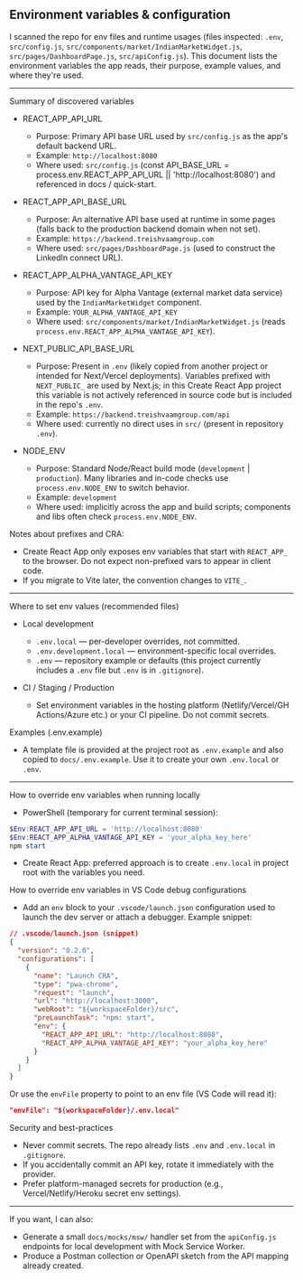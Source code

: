 ## Environment variables & configuration

I scanned the repo for env files and runtime usages (files inspected: `.env`, `src/config.js`, `src/components/market/IndianMarketWidget.js`, `src/pages/DashboardPage.js`, `src/apiConfig.js`). This document lists the environment variables the app reads, their purpose, example values, and where they're used.

---

Summary of discovered variables

- REACT_APP_API_URL
  - Purpose: Primary API base URL used by `src/config.js` as the app's default backend URL.
  - Example: `http://localhost:8080`
  - Where used: `src/config.js` (const API_BASE_URL = process.env.REACT_APP_API_URL || 'http://localhost:8080') and referenced in docs / quick-start.

- REACT_APP_API_BASE_URL
  - Purpose: An alternative API base used at runtime in some pages (falls back to the production backend domain when not set).
  - Example: `https://backend.treishvaamgroup.com`
  - Where used: `src/pages/DashboardPage.js` (used to construct the LinkedIn connect URL).

- REACT_APP_ALPHA_VANTAGE_API_KEY
  - Purpose: API key for Alpha Vantage (external market data service) used by the `IndianMarketWidget` component.
  - Example: `YOUR_ALPHA_VANTAGE_API_KEY`
  - Where used: `src/components/market/IndianMarketWidget.js` (reads `process.env.REACT_APP_ALPHA_VANTAGE_API_KEY`).

- NEXT_PUBLIC_API_BASE_URL
  - Purpose: Present in `.env` (likely copied from another project or intended for Next/Vercel deployments). Variables prefixed with `NEXT_PUBLIC_` are used by Next.js; in this Create React App project this variable is not actively referenced in source code but is included in the repo's `.env`.
  - Example: `https://backend.treishvaamgroup.com/api`
  - Where used: currently no direct uses in `src/` (present in repository `.env`).

- NODE_ENV
  - Purpose: Standard Node/React build mode (`development` | `production`). Many libraries and in-code checks use `process.env.NODE_ENV` to switch behavior.
  - Example: `development`
  - Where used: implicitly across the app and build scripts; components and libs often check `process.env.NODE_ENV`.

Notes about prefixes and CRA:
- Create React App only exposes env variables that start with `REACT_APP_` to the browser. Do not expect non-prefixed vars to appear in client code.
- If you migrate to Vite later, the convention changes to `VITE_`.

---

Where to set env values (recommended files)

- Local development
  - `.env.local` — per-developer overrides, not committed.
  - `.env.development.local` — environment-specific local overrides.
  - `.env` — repository example or defaults (this project currently includes a `.env` file but `.env` is in `.gitignore`).

- CI / Staging / Production
  - Set environment variables in the hosting platform (Netlify/Vercel/GH Actions/Azure etc.) or your CI pipeline. Do not commit secrets.

Examples (.env.example)
- A template file is provided at the project root as `.env.example` and also copied to `docs/.env.example`. Use it to create your own `.env.local` or `.env`.

---

How to override env variables when running locally

- PowerShell (temporary for current terminal session):

```powershell
$Env:REACT_APP_API_URL = 'http://localhost:8080'
$Env:REACT_APP_ALPHA_VANTAGE_API_KEY = 'your_alpha_key_here'
npm start
```

- Create React App: preferred approach is to create `.env.local` in project root with the variables you need.

How to override env variables in VS Code debug configurations

- Add an `env` block to your `.vscode/launch.json` configuration used to launch the dev server or attach a debugger. Example snippet:

```json
// .vscode/launch.json (snippet)
{
  "version": "0.2.0",
  "configurations": [
    {
      "name": "Launch CRA",
      "type": "pwa-chrome",
      "request": "launch",
      "url": "http://localhost:3000",
      "webRoot": "${workspaceFolder}/src",
      "preLaunchTask": "npm: start",
      "env": {
        "REACT_APP_API_URL": "http://localhost:8080",
        "REACT_APP_ALPHA_VANTAGE_API_KEY": "your_alpha_key_here"
      }
    }
  ]
}
```

Or use the `envFile` property to point to an env file (VS Code will read it):

```json
"envFile": "${workspaceFolder}/.env.local"
```

Security and best-practices

- Never commit secrets. The repo already lists `.env` and `.env.local` in `.gitignore`.
- If you accidentally commit an API key, rotate it immediately with the provider.
- Prefer platform-managed secrets for production (e.g., Vercel/Netlify/Heroku secret env settings).

---

If you want, I can also:
- Generate a small `docs/mocks/msw/` handler set from the `apiConfig.js` endpoints for local development with Mock Service Worker.
- Produce a Postman collection or OpenAPI sketch from the API mapping already created.

